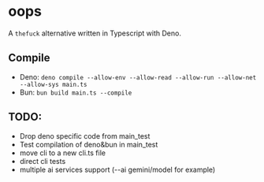 # oops

A `thefuck` alternative written in Typescript with Deno.

## Compile

- Deno:
  `deno compile --allow-env --allow-read --allow-run --allow-net --allow-sys main.ts`
- Bun: `bun build main.ts --compile`

## TODO:

- Drop deno specific code from main_test
- Test compilation of deno&bun in main_test
- move cli to a new cli.ts file
- direct cli tests
- multiple ai services support (--ai gemini/model for example)
